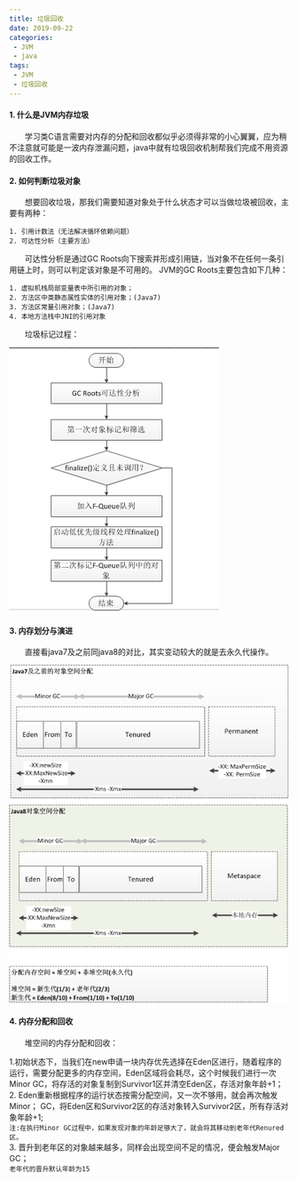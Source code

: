 ```yaml
---
title: 垃圾回收
date: 2019-09-22
categories:
 - JVM
 - java
tags:
 - JVM
 - 垃圾回收
---
```


#### 1. 什么是JVM内存垃圾    
&emsp;&emsp;学习类C语言需要对内存的分配和回收都似乎必须得非常的小心翼翼，应为稍不注意就可能是一波内存泄漏问题，java中就有垃圾回收机制帮我们完成不用资源的回收工作。

#### 2. 如何判断垃圾对象     
&emsp;&emsp;想要回收垃圾，那我们需要知道对象处于什么状态才可以当做垃圾被回收，主要有两种：    
```
1. 引用计数法（无法解决循环依赖问题） 
2. 可达性分析（主要方法）
```
&emsp;&emsp;可达性分析是通过GC Roots向下搜索并形成引用链，当对象不在任何一条引用链上时，则可以判定该对象是不可用的。 JVM的GC Roots主要包含如下几种：        
```
1. 虚拟机栈局部变量表中所引用的对象；    
2. 方法区中类静态属性实体的引用对象；(Java7)    
3. 方法区常量引用对象；(Java7)    
4. 本地方法栈中JNI的引用对象    
```      
&emsp;&emsp;垃圾标记过程：   
  
![对象垃圾可达性分析和垃圾标记](/images/190929-jvm_gc_2.png)    

#### 3. 内存划分与演进          
&emsp;&emsp;直接看java7及之前同java8的对比，其实变动较大的就是去永久代操作。

![内存划分和演进对比](/images/190927-jvm_gc_1.png)

#### 4. 内存分配和回收

&emsp;&emsp;堆空间的内存分配和回收：

1.初始状态下，当我们在new申请一块内存优先选择在Eden区进行，随着程序的运行，需要分配更多的内存空间，Eden区域将会耗尽，这个时候我们进行一次Minor GC，将存活的对象复制到Survivor1区并清空Eden区，存活对象年龄+1；     
2. Eden重新根据程序的运行状态按需分配空间，又一次不够用，就会再次触发Minor； GC，将Eden区和Survivor2区的存活对象转入Survivor2区，所有存活对象年龄+1;       
`注:在执行Minor GC过程中，如果发现对象的年龄足够大了，就会将其移动到老年代Renured区。`     
3. 晋升到老年区的对象越来越多，同样会出现空间不足的情况，便会触发Major GC；          
`老年代的晋升默认年龄为15`

